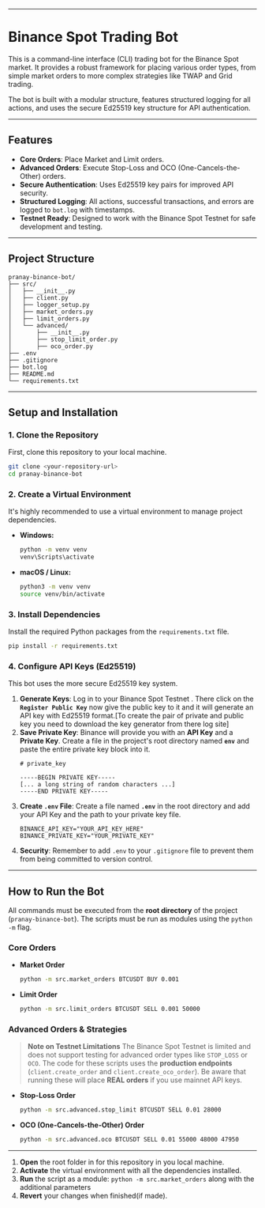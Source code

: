 
-----

# Binance Spot Trading Bot

This is a command-line interface (CLI) trading bot for the Binance Spot market. It provides a robust framework for placing various order types, from simple market orders to more complex strategies like TWAP and Grid trading.

The bot is built with a modular structure, features structured logging for all actions, and uses the secure Ed25519 key structure for API authentication.

-----

## Features

  * **Core Orders**: Place Market and Limit orders.
  * **Advanced Orders**: Execute Stop-Loss and OCO (One-Cancels-the-Other) orders.
  * **Secure Authentication**: Uses Ed25519 key pairs for improved API security.
  * **Structured Logging**: All actions, successful transactions, and errors are logged to `bot.log` with timestamps.
  * **Testnet Ready**: Designed to work with the Binance Spot Testnet for safe development and testing.

-----

## Project Structure

```
pranay-binance-bot/
├── src/
│   ├── __init__.py
│   ├── client.py
│   ├── logger_setup.py
│   ├── market_orders.py
│   ├── limit_orders.py
│   └── advanced/
│       ├── __init__.py
│       ├── stop_limit_order.py
│       ├── oco_order.py
├── .env
├── .gitignore
├── bot.log
├── README.md
└── requirements.txt
```

-----

## Setup and Installation

### 1\. Clone the Repository

First, clone this repository to your local machine.

```bash
git clone <your-repository-url>
cd pranay-binance-bot
```

### 2\. Create a Virtual Environment

It's highly recommended to use a virtual environment to manage project dependencies.

  * **Windows:**
    ```cmd
    python -m venv venv
    venv\Scripts\activate
    ```
  * **macOS / Linux:**
    ```bash
    python3 -m venv venv
    source venv/bin/activate
    ```

### 3\. Install Dependencies

Install the required Python packages from the `requirements.txt` file.

```bash
pip install -r requirements.txt
```

### 4\. Configure API Keys (Ed25519)

This bot uses the more secure Ed25519 key system.

1.  **Generate Keys**: Log in to your Binance Spot Testnet . There click on the **`Register Public Key`** now give the public key to it 
and it will generate an API key with Ed25519 format.[To create the pair of private and public key you need to download the key generator from there log site]
2.  **Save Private Key**: Binance will provide you with an **API Key** and a **Private Key**. Create a file in the project's root directory named **`env`** and paste the entire private key block into it.
    ```pem
    # private_key

    -----BEGIN PRIVATE KEY-----
    [... a long string of random characters ...]
    -----END PRIVATE KEY-----
    ```
3.  **Create `.env` File**: Create a file named **`.env`** in the root directory and add your API Key and the path to your private key file.
    ```.env
    BINANCE_API_KEY="YOUR_API_KEY_HERE"
    BINANCE_PRIVATE_KEY="YOUR_PRIVATE_KEY"
    ```
4.  **Security**: Remember to add `.env` to your `.gitignore` file to prevent them from being committed to version control.

-----

## How to Run the Bot

All commands must be executed from the **root directory** of the project (`pranay-binance-bot`). The scripts must be run as modules using the `python -m` flag.

### Core Orders

  * **Market Order**
    ```cmd
    python -m src.market_orders BTCUSDT BUY 0.001
    ```
  * **Limit Order**
    ```cmd
    python -m src.limit_orders BTCUSDT SELL 0.001 50000
    ```

### Advanced Orders & Strategies

> **Note on Testnet Limitations**
> The Binance Spot Testnet is limited and does not support testing for advanced order types like `STOP_LOSS` or `OCO`. The code for these scripts uses the **production endpoints** (`client.create_order` and `client.create_oco_order`). Be aware that running these will place **REAL orders** if you use mainnet API keys.

  * **Stop-Loss Order**
    ```cmd
    python -m src.advanced.stop_limit BTCUSDT SELL 0.01 28000
    ```
  * **OCO (One-Cancels-the-Other) Order**
    ```cmd
    python -m src.advanced.oco BTCUSDT SELL 0.01 55000 48000 47950
    ```

-----


1.  **Open** the root folder in for this repository in you local machine.
2.  **Activate** the virtual environment with all the dependencies installed.
3.  **Run** the script as a module: `python -m src.market_orders` along with the additional parameters
4.  **Revert** your changes when finished(if made).